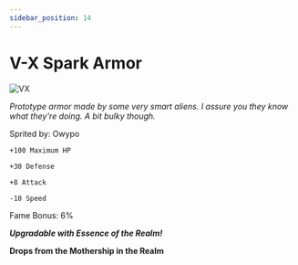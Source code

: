 ```yaml
---
sidebar_position: 14
---
```


# V-X Spark Armor

![VX](https://vwiki.valorserver.com/api/item/picture/v-x%20spark%20armor)

<i>Prototype armor made by some very smart aliens. I assure you they know what they're doing. A bit bulky though.</i>

Sprited by: Owypo

    +100 Maximum HP
    
    +30 Defense
    
    +8 Attack
    
    -10 Speed
    
Fame Bonus: 6%

***Upgradable with Essence of the Realm!***

**Drops from the Mothership in the Realm**
